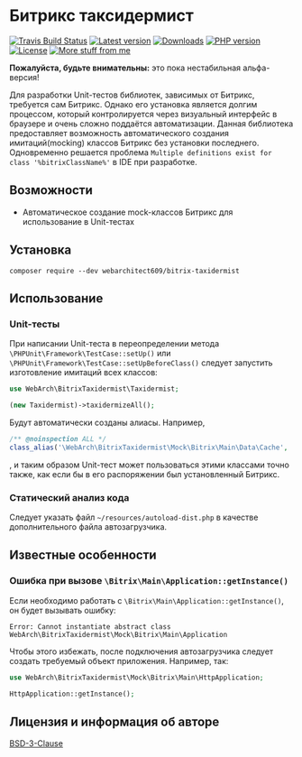 Битрикс таксидермист
====================
[![Travis Build Status](https://travis-ci.org/webarchitect609/bitrix-taxidermist.svg?branch=master)](https://travis-ci.org/webarchitect609/bitrix-taxidermist)
[![Latest version](https://img.shields.io/github/v/tag/webarchitect609/bitrix-taxidermist?sort=semver)](https://github.com/webarchitect609/bitrix-taxidermist/releases)
[![Downloads](https://img.shields.io/packagist/dt/webarchitect609/bitrix-taxidermist)](https://packagist.org/packages/webarchitect609/bitrix-taxidermist)
[![PHP version](https://img.shields.io/packagist/php-v/webarchitect609/bitrix-taxidermist)](https://www.php.net/supported-versions.php)
[![License](https://img.shields.io/github/license/webarchitect609/bitrix-taxidermist)](LICENSE.md)
[![More stuff from me](https://img.shields.io/badge/packagist-webarchitect609-blueviolet)](https://packagist.org/packages/webarchitect609/)

**Пожалуйста, будьте внимательны:** это пока нестабильная альфа-версия!

Для разработки Unit-тестов библиотек, зависимых от Битрикс, требуется сам Битрикс. Однако его установка является долгим
процессом, который контролируется через визуальный интерфейс в браузере и очень сложно поддаётся автоматизации. Данная
библиотека предоставляет возможность автоматического создания имитаций(mocking) классов Битрикс без установки
последнего. Одновременно решается проблема `Multiple definitions exist for class '%bitrixClassName%'` в IDE при
разработке.

Возможности
-----------
- Автоматическое создание mock-классов Битрикс для использование в Unit-тестах
    
Установка
---------
`composer require --dev webarchitect609/bitrix-taxidermist`

Использование
-------------
### Unit-тесты

При написании Unit-теста в переопределении метода `\PHPUnit\Framework\TestCase::setUp()` или
`\PHPUnit\Framework\TestCase::setUpBeforeClass()` следует запустить изготовление имитаций всех классов:

```php
use WebArch\BitrixTaxidermist\Taxidermist;

(new Taxidermist)->taxidermizeAll();

```

Будут автоматически созданы алиасы. Например, 

```php
/** @noinspection ALL */
class_alias('\WebArch\BitrixTaxidermist\Mock\Bitrix\Main\Data\Cache', '\Bitrix\Main\Data\Cache');
```

, и таким образом Unit-тест может пользоваться этими классами точно также, как если бы в его распоряжении был
установленный Битрикс.

### Статический анализ кода

Следует указать файл `~/resources/autoload-dist.php` в качестве дополнительного файла автозагрузчика.

Известные особенности
---------------------

### Ошибка при вызове `\Bitrix\Main\Application::getInstance()`

Если необходимо работать с `\Bitrix\Main\Application::getInstance()`, он будет вызывать ошибку:
```
Error: Cannot instantiate abstract class WebArch\BitrixTaxidermist\Mock\Bitrix\Main\Application
```
Чтобы этого избежать, после подключения автозагрузчика следует создать требуемый объект приложения. Например, так:

```php
use WebArch\BitrixTaxidermist\Mock\Bitrix\Main\HttpApplication;

HttpApplication::getInstance();
```

Лицензия и информация об авторе
-------------------------------
[BSD-3-Clause](LICENSE.md)
